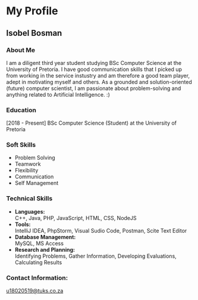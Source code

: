#  My Profile

##  <div> Isobel Bosman </div>

### About Me
I am a diligent third year student studying BSc Computer Science at the University of Pretoria. I have good communication skills that I picked up from working in the service instustry and am therefore a good team player, adept in motivating myself and others. As a grounded and solution-oriented (future) computer scientist, I am passionate about problem-solving and anything related to Artificial Intelligence. :)

### Education
[2018 - Present] BSc Computer Science (Student) at the University of Pretoria

### Soft Skills 

* Problem Solving
* Teamwork
* Flexibility
* Communication
* Self Management

### Technical Skills
* **Languages:**\
  C++, Java, PHP, JavaScript, HTML, CSS, NodeJS
* **Tools:**\
  IntelliJ IDEA, PhpStorm, Visual Sudio Code, Postman, Scite Text Editor
* **Database Management:**\
  MySQL, MS Access
* **Research and Planning:**\
  Identifying Problems, Gather Information, Developing Evaluations, Calculating Results

### Contact Information:
u18020519@tuks.co.za
